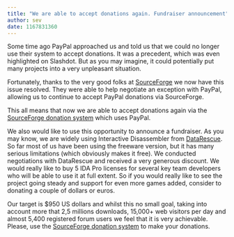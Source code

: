 ```yaml
---
title: "We are able to accept donations again. Fundraiser announcement"
author: sev
date: 1167831360
---
```


Some time ago PayPal approached us and told us that we could no longer use their system to accept donations. It was a precedent, which was even highlighted on Slashdot. But as you may imagine, it could potentially put many projects into a very unpleasant situation.

Fortunately, thanks to the very good folks at [SourceForge](https://sourceforge.net) we now have this issue resolved. They were able to help negotiate an exception with PayPal, allowing us to continue to accept PayPal donations via SourceForge.

This all means that now we are able to accept donations again via the [SourceForge donation system](https://sourceforge.net/donate/index.php?group_id=37116) which uses PayPal.

We also would like to use this opportunity to announce a fundraiser. As you may know, we are widely using Interactive Disassembler from [DataRescue](http://www.datarescue.com/idabase/index.htm). So far most of us have been using the freeware version, but it has many serious limitations (which obviously makes it free). We conducted negotiations with DataRescue and received a very generous discount. We would really like to buy 5 IDA Pro licenses for several key team developers who will be able to use it at full extent. So if you would really like to see the project going steady and support for even more games added, consider to donating a couple of dollars or euros.

Our target is $950 US dollars and whilst this no small goal, taking into account more that 2,5 millions downloads, 15,000+ web visitors per day and almost 5,400 registered forum users we feel that it is very achievable. Please, use the [SourceForge donation system](https://sourceforge.net/donate/index.php?group_id=37116) to make your donations.
